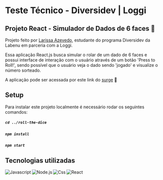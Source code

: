 # Teste Técnico - Diversidev | Loggi
## Projeto React - Simulador de Dados de 6 faces :game_die:

Projeto feito por [Larissa Azevedo](https://www.linkedin.com/in/larissa-de-castro-azevedo-61b78115a/), estudante do programa Diversidev da Labenu em parceria com a Loggi.

Essa aplicação React.js busca simular o rolar de um dado de 6 faces e possui interface de interação com o usuário através de um botão 'Press to Roll!', sendo possível que o usuário veja o dado sendo 'jogado' e visualize o número sorteado.

A aplicação pode ser acessada por este link do [surge](http://jagged-sheep.surge.sh/) :link:


## Setup

Para instalar este projeto localmente é necessário rodar os seguintes comandos:
##### `cd ../roll-the-dice`

##### `npm install`

##### `npm start`


## Tecnologias utilizadas

<img align="left" alt = 'Javascript' src="https://img.shields.io/badge/JavaScript-F7DF1E?style=for-the-badge&logo=javascript&logoColor=black"/>
<img align="left" alt='Node.js'  src="https://img.shields.io/badge/Node.js-43853D?style=for-the-badge&logo=node.js&logoColor=white"/>
<img align="left" alt = 'Css' src="https://img.shields.io/badge/CSS-239120?&style=for-the-badge&logo=css3&logoColor=white"/>
<img align="left" alt='React' src="https://img.shields.io/badge/React-20232A?style=for-the-badge&logo=react&logoColor=61DAFB"/>




